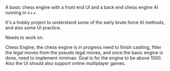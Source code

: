 A basic chess engine with a front end UI and a back end chess engine AI running in c++.

It's a hobby project to understand some of the early brute force AI methods, and also
some UI practice. 

Needs to work on.

Chess Engine, the chess engine is in progress need to finish caslting, filter the legal moves from the 
pseudo legal moves, and once the basic engine is done, need to implement minimax. 
Goal is for the engine to be above 1500. 
Also the UI should also support online multiplayer games. 